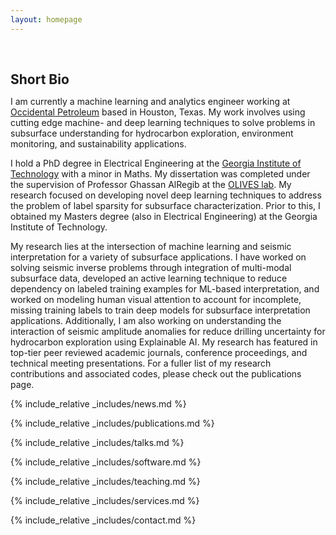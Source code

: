 ```yaml
---
layout: homepage
---
```


<h1 id="about-me"></h1>

<h2 style="margin: 60px 0px 10px;">Short Bio</h2>

I am currently a machine learning and analytics engineer working at [Occidental Petroleum](https://www.oxy.com/) based in Houston, Texas. My work involves using cutting edge machine- and deep learning techniques to solve problems in subsurface understanding for hydrocarbon exploration, environment monitoring, and sustainability applications. 

I hold a PhD degree in Electrical Engineering at the [Georgia Institute of Technology](https://ece.gatech.edu/) with a minor in Maths. My dissertation was completed under the supervision of Professor Ghassan AlRegib at the [OLIVES lab](https://ghassanalregib.info/). My research focused on developing novel deep learning techniques to address the problem of label sparsity for subsurface characterization. Prior to this, I obtained my Masters degree (also in Electrical Engineering) at the Georgia Institute of Technology.

My research lies at the intersection of machine learning and seismic interpretation for a variety of subsurface applications. I have worked on solving seismic inverse problems through integration of multi-modal subsurface data, developed an active learning technique to reduce dependency on labeled training examples for ML-based interpretation, and worked on modeling human visual attention to account for incomplete, missing training labels to train deep models for subsurface interpretation applications. Additionally, I am also working on understanding the interaction of seismic amplitude anomalies for reduce drilling uncertainty for hydrocarbon exploration using Explainable AI. My research has featured in top-tier peer reviewed academic journals, conference proceedings, and technical meeting presentations. For a fuller list of my research contributions and associated codes, please check out the publications page. 

{% include_relative _includes/news.md %}

{% include_relative _includes/publications.md %}

{% include_relative _includes/talks.md %}

{% include_relative _includes/software.md %}

{% include_relative _includes/teaching.md %}

{% include_relative _includes/services.md %}

{% include_relative _includes/contact.md %}
